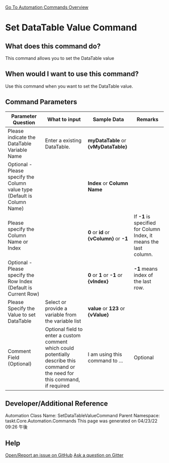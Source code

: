 <!--TITLE: Set DataTable Value Command -->
<!-- SUBTITLE: a command in the DataTable Commands group. -->
[Go To Automation Commands Overview](/automation-commands.md)


# Set DataTable Value Command


## What does this command do?
This command allows you to set the DataTable value


## When would I want to use this command?
Use this command when you want to set the DataTable value.


## Command Parameters
| Parameter Question   	| What to input  	|  Sample Data 	| Remarks  	|
| ---                    | ---               | ---           | ---       |
|Please indicate the DataTable Variable Name|Enter a existing DataTable.|**myDataTable** or **{vMyDataTable}**||
|Optional - Please specify the Column value type (Default is Column Name)||**Index** or **Column Name**||
|Please specify the Column Name or Index||**0** or **id** or **{vColumn}** or **-1**|If **-1** is specified for Column Index, it means the last column.|
|Optional - Please specify the Row Index (Default is Current Row)||**0** or **1** or **-1** or **{vIndex}**|**-1** means index of the last row.|
|Please Specify the Value to set DataTable|Select or provide a variable from the variable list|**value** or **123** or **{vValue}**||
|Comment Field (Optional)|Optional field to enter a custom comment which could potentially describe this command or the need for this command, if required|I am using this command to ...|Optional|














## Developer/Additional Reference
Automation Class Name: SetDataTableValueCommand
Parent Namespace: taskt.Core.Automation.Commands
This page was generated on 04/23/22 09:26 午後


## Help
[Open/Report an issue on GitHub](https://github.com/saucepleez/taskt/issues/new)
[Ask a question on Gitter](https://gitter.im/taskt-rpa/Lobby)
